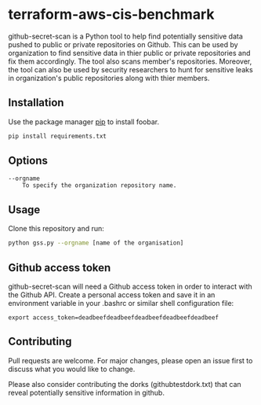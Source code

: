 # terraform-aws-cis-benchmark
github-secret-scan is a Python tool to help find potentially sensitive data pushed to public or private repositories on Github. This can be used by organization to find sensitive data in thier public or private repositories and fix them accordingly. The tool also scans member's repositories. Moreover, the tool can also be used by security researchers to hunt for sensitive leaks in organization's public repositories along with thier members. 

## Installation

Use the package manager [pip](https://pip.pypa.io/en/stable/) to install foobar.

```bash
pip install requirements.txt
```

## Options
```
--orgname
    To specify the organization repository name. 
```    

## Usage

Clone this repository and run:
```bash
python gss.py --orgname [name of the organisation]

```

## Github access token
github-secret-scan will need a Github access token in order to interact with the Github API. Create a personal access token and save it in an environment variable in your .bashrc or similar shell configuration file:

```
export access_token=deadbeefdeadbeefdeadbeefdeadbeefdeadbeef
```

## Contributing
Pull requests are welcome. For major changes, please open an issue first to discuss what you would like to change.

Please also consider contributing the dorks (githubtestdork.txt) that can reveal potentially sensitive information in github.
